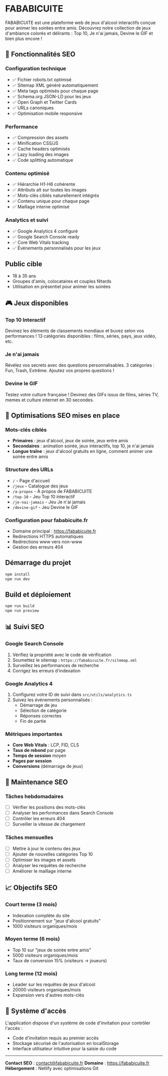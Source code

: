 # FABABICUITE

FABABICUITE est une plateforme web de jeux d'alcool interactifs conçue pour animer les soirées entre amis. Découvrez notre collection de jeux d'ambiance colorés et délirants : Top 10, Je n'ai jamais, Devine le GIF et bien plus encore !

## 🎯 Fonctionnalités SEO

### Configuration technique
- ✅ Fichier robots.txt optimisé
- ✅ Sitemap XML généré automatiquement
- ✅ Meta tags optimisés pour chaque page
- ✅ Schema.org JSON-LD pour les jeux
- ✅ Open Graph et Twitter Cards
- ✅ URLs canoniques
- ✅ Optimisation mobile responsive

### Performance
- ✅ Compression des assets
- ✅ Minification CSS/JS
- ✅ Cache headers optimisés
- ✅ Lazy loading des images
- ✅ Code splitting automatique

### Contenu optimisé
- ✅ Hiérarchie H1-H6 cohérente
- ✅ Attributs alt sur toutes les images
- ✅ Mots-clés ciblés naturellement intégrés
- ✅ Contenu unique pour chaque page
- ✅ Maillage interne optimisé

### Analytics et suivi
- ✅ Google Analytics 4 configuré
- ✅ Google Search Console ready
- ✅ Core Web Vitals tracking
- ✅ Événements personnalisés pour les jeux

## Public cible
- 18 à 35 ans
- Groupes d'amis, colocataires et couples fêtards
- Utilisation en présentiel pour animer les soirées

## 🎮 Jeux disponibles

### Top 10 Interactif
Devinez les éléments de classements mondiaux et buvez selon vos performances ! 13 catégories disponibles : films, séries, pays, jeux vidéo, etc.

### Je n'ai jamais
Révélez vos secrets avec des questions personnalisables. 3 catégories : Fun, Trash, Extrême. Ajoutez vos propres questions !

### Devine le GIF
Testez votre culture française ! Devinez des GIFs issus de films, séries TV, memes et culture internet en 30 secondes.

## 🚀 Optimisations SEO mises en place

### Mots-clés ciblés
- **Primaires** : jeux d'alcool, jeux de soirée, jeux entre amis
- **Secondaires** : animation soirée, jeux interactifs, top 10, je n'ai jamais
- **Longue traîne** : jeux d'alcool gratuits en ligne, comment animer une soirée entre amis

### Structure des URLs
- `/` - Page d'accueil
- `/jeux` - Catalogue des jeux
- `/a-propos` - À propos de FABABICUITE
- `/top-10` - Jeu Top 10 interactif
- `/je-nai-jamais` - Jeu Je n'ai jamais
- `/devine-gif` - Jeu Devine le GIF

### Configuration pour fababicuite.fr
- Domaine principal : https://fababicuite.fr
- Redirections HTTPS automatiques
- Redirections www vers non-www
- Gestion des erreurs 404

## Démarrage du projet
```bash
npm install
npm run dev
```

## Build et déploiement
```bash
npm run build
npm run preview
```

## 📊 Suivi SEO

### Google Search Console
1. Vérifiez la propriété avec le code de vérification
2. Soumettez le sitemap : `https://fababicuite.fr/sitemap.xml`
3. Surveillez les performances de recherche
4. Corrigez les erreurs d'indexation

### Google Analytics 4
1. Configurez votre ID de suivi dans `src/utils/analytics.ts`
2. Suivez les événements personnalisés :
   - Démarrage de jeu
   - Sélection de catégorie
   - Réponses correctes
   - Fin de partie

### Métriques importantes
- **Core Web Vitals** : LCP, FID, CLS
- **Taux de rebond** par page
- **Temps de session** moyen
- **Pages par session**
- **Conversions** (démarrage de jeux)

## 🔧 Maintenance SEO

### Tâches hebdomadaires
- [ ] Vérifier les positions des mots-clés
- [ ] Analyser les performances dans Search Console
- [ ] Contrôler les erreurs 404
- [ ] Surveiller la vitesse de chargement

### Tâches mensuelles
- [ ] Mettre à jour le contenu des jeux
- [ ] Ajouter de nouvelles catégories Top 10
- [ ] Optimiser les images et assets
- [ ] Analyser les requêtes de recherche
- [ ] Améliorer le maillage interne

## 📈 Objectifs SEO

### Court terme (3 mois)
- Indexation complète du site
- Positionnement sur "jeux d'alcool gratuits"
- 1000 visiteurs organiques/mois

### Moyen terme (6 mois)
- Top 10 sur "jeux de soirée entre amis"
- 5000 visiteurs organiques/mois
- Taux de conversion 15% (visiteurs → joueurs)

### Long terme (12 mois)
- Leader sur les requêtes de jeux d'alcool
- 20000 visiteurs organiques/mois
- Expansion vers d'autres mots-clés

## 🔐 Système d'accès

L'application dispose d'un système de code d'invitation pour contrôler l'accès :
- Code d'invitation requis au premier accès
- Stockage sécurisé de l'autorisation en localStorage
- Interface utilisateur intuitive pour la saisie du code

---

**Contact SEO** : contact@fababicuite.fr
**Domaine** : https://fababicuite.fr
**Hébergement** : Netlify avec optimisations Git